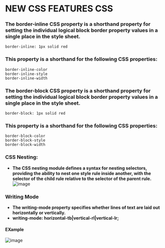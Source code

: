 #  NEW CSS FEATURES CSS
### The border-inline CSS property is a shorthand property for setting the individual logical block border property values in a single place in the style sheet.
```border-inline: 1px solid red```
### This property is a shorthand for the following CSS properties:
```
border-inline-color
border-inline-style
border-inline-width
```
### The border-block CSS property is a shorthand property for setting the individual logical block border property values in a single place in the style sheet.
``` border-block: 1px solid red ```
### This property is a shorthand for the following CSS properties:
```
border-block-color
border-block-style
border-block-width 
```
### CSS Nesting: 
- **The CSS nesting module defines a syntax for nesting selectors, providing the ability to nest one style rule inside another, with the selector of the child rule relative to the selector of the parent rule.**
![image](https://github.com/user-attachments/assets/71028651-c9af-4866-8585-5d7585827172)
### Writing Mode
- **The writing-mode property specifies whether lines of text are laid out horizontally or vertically.**
- **writing-mode: horizontal-tb|vertical-rl|vertical-lr;**
#### EXample
![image](https://github.com/user-attachments/assets/54eb5519-a24b-46fd-b951-f24d61ccb6c8)
